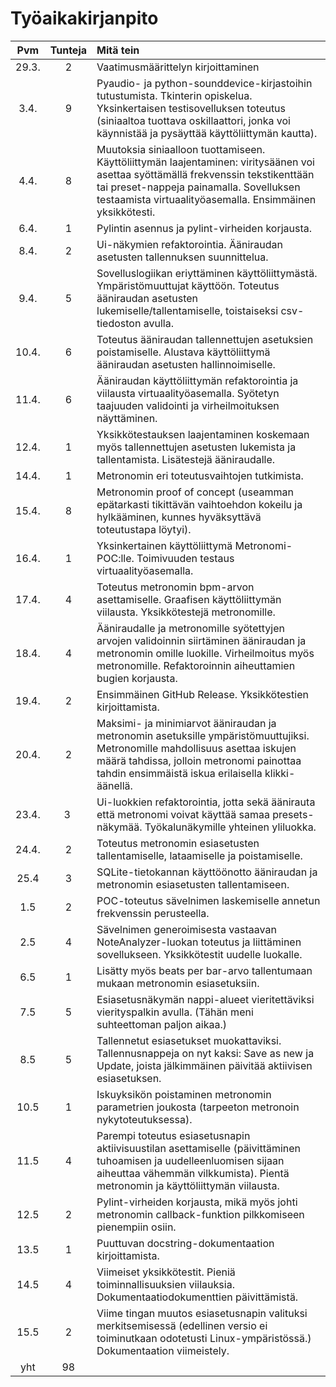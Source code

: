 # Työaikakirjanpito

| Pvm | Tunteja | Mitä tein |
| :-----: | :-------: | :--------- |
| 29.3. | 2 | Vaatimusmäärittelyn kirjoittaminen |
| 3.4.  | 9 | Pyaudio- ja python-sounddevice-kirjastoihin tutustumista. Tkinterin opiskelua. Yksinkertaisen testisovelluksen toteutus (siniaaltoa tuottava oskillaattori, jonka voi käynnistää ja pysäyttää käyttöliittymän kautta).|
| 4.4. | 8 |  Muutoksia siniaalloon tuottamiseen. Käyttöliittymän laajentaminen: viritysäänen voi asettaa syöttämällä frekvenssin tekstikenttään tai preset-nappeja painamalla. Sovelluksen testaamista virtuaalityöasemalla. Ensimmäinen yksikkötesti.|
| 6.4. | 1 | Pylintin asennus ja pylint-virheiden korjausta.|
| 8.4. | 2 | Ui-näkymien refaktorointia. Ääniraudan asetusten tallennuksen suunnittelua.| 
| 9.4. | 5 | Sovelluslogiikan eriyttäminen käyttöliittymästä. Ympäristömuuttujat käyttöön. Toteutus ääniraudan asetusten lukemiselle/tallentamiselle, toistaiseksi csv-tiedoston avulla.
| 10.4. | 6 | Toteutus ääniraudan tallennettujen asetuksien poistamiselle. Alustava käyttöliittymä ääniraudan asetusten hallinnoimiselle. 
| 11.4. | 6 | Ääniraudan käyttöliittymän refaktorointia ja viilausta virtuaalityöasemalla. Syötetyn taajuuden validointi ja virheilmoituksen näyttäminen.|
| 12.4. | 1 | Yksikkötestauksen laajentaminen koskemaan myös tallennettujen asetusten lukemista ja tallentamista. Lisätestejä ääniraudalle. |
| 14.4. | 1 | Metronomin eri toteutusvaihtojen tutkimista.|
| 15.4. | 8 | Metronomin proof of concept (useamman epätarkasti tikittävän vaihtoehdon kokeilu ja hylkääminen, kunnes hyväksyttävä toteutustapa löytyi).|
| 16.4. | 1 | Yksinkertainen käyttöliittymä Metronomi-POC:lle. Toimivuuden testaus virtuaalityöasemalla.|
| 17.4. | 4 | Toteutus metronomin bpm-arvon asettamiselle. Graafisen käyttöliittymän viilausta. Yksikkötestejä metronomille.|
| 18.4. | 4 | Ääniraudalle ja metronomille syötettyjen arvojen validoinnin siirtäminen ääniraudan ja metronomin omille luokille. Virheilmoitus myös metronomille. Refaktoroinnin aiheuttamien bugien korjausta.|
| 19.4. | 2 | Ensimmäinen GitHub Release. Yksikkötestien kirjoittamista.
| 20.4. | 2 | Maksimi- ja minimiarvot ääniraudan ja metronomin asetuksille ympäristömuuttujiksi. Metronomille mahdollisuus asettaa iskujen määrä tahdissa, jolloin metronomi painottaa tahdin ensimmäistä iskua erilaisella klikki-äänellä.
| 23.4. | 3 | Ui-luokkien refaktorointia, jotta sekä äänirauta että metronomi voivat käyttää samaa presets-näkymää. Työkalunäkymille yhteinen yliluokka.
| 24.4. | 2 | Toteutus metronomin esiasetusten tallentamiselle, lataamiselle ja poistamiselle.
| 25.4 | 3 | SQLite-tietokannan käyttöönotto ääniraudan ja metronomin esiasetusten tallentamiseen.
| 1.5 | 2 | POC-toteutus sävelnimen laskemiselle annetun frekvenssin perusteella.
| 2.5 | 4 | Sävelnimen generoimisesta vastaavan NoteAnalyzer-luokan toteutus ja liittäminen sovellukseen. Yksikkötestit uudelle luokalle.
| 6.5 | 1 | Lisätty myös beats per bar-arvo tallentumaan mukaan metronomin esiasetuksiin.
| 7.5 | 5 | Esiasetusnäkymän nappi-alueet vieritettäviksi vierityspalkin avulla. (Tähän meni suhteettoman paljon aikaa.)
| 8.5 | 5 | Tallennetut esiasetukset muokattaviksi. Tallennusnappeja on nyt kaksi: Save as new ja Update, joista jälkimmäinen päivitää aktiivisen esiasetuksen.
| 10.5 | 1 | Iskuyksikön poistaminen metronomin parametrien joukosta (tarpeeton metronoin nykytoteutuksessa).
| 11.5 | 4 | Parempi toteutus esiasetusnapin aktiivisuustilan asettamiselle (päivittäminen tuhoamisen ja uudelleenluomisen sijaan aiheuttaa vähemmän vilkkumista). Pientä metronomin ja käyttöliittymän viilausta.
| 12.5 | 2 | Pylint-virheiden korjausta, mikä myös johti metronomin callback-funktion pilkkomiseen pienempiin osiin.
| 13.5 | 1 | Puuttuvan docstring-dokumentaation kirjoittamista.
| 14.5 | 4 | Viimeiset yksikkötestit. Pieniä toiminnallisuuksien viilauksia. Dokumentaatiodokumenttien päivittämistä.
| 15.5 | 2 | Viime tingan muutos esiasetusnapin valituksi merkitsemisessä (edellinen versio ei toiminutkaan odotetusti Linux-ympäristössä.) Dokumentaation viimeistely.
| yht | 98 | |
